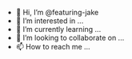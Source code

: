 - 👋 Hi, I’m @featuring-jake
- 👀 I’m interested in ...
- 🌱 I’m currently learning ...
- 💞️ I’m looking to collaborate on ...
- 📫 How to reach me ...

<!---
featuring-jake/featuring-jake is a ✨ special ✨ repository because its `README.md` (this file) appears on your GitHub profile.
You can click the Preview link to take a look at your changes.
--->
